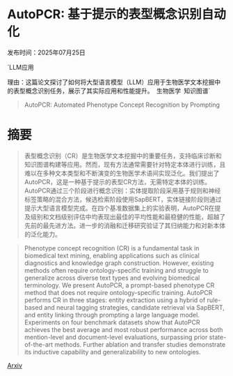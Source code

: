 # AutoPCR: 基于提示的表型概念识别自动化

发布时间：2025年07月25日

`LLM应用

理由：这篇论文探讨了如何将大型语言模型（LLM）应用于生物医学文本挖掘中的表型概念识别任务，展示了其实际应用和性能提升。` `生物医学` `知识图谱`

> AutoPCR: Automated Phenotype Concept Recognition by Prompting

# 摘要

> 表型概念识别（CR）是生物医学文本挖掘中的重要任务，支持临床诊断和知识图谱构建等应用。然而，现有方法通常需要针对特定本体进行训练，且难以在多种文本类型和不断演变的生物医学术语间实现泛化。我们提出了AutoPCR，这是一种基于提示的表型CR方法，无需特定本体的训练。AutoPCR通过三个阶段进行概念识别：实体提取阶段采用基于规则和神经标签策略的混合方法，候选检索阶段使用SapBERT，实体链接阶段则通过提示大型语言模型完成。在四个基准数据集上的实验表明，AutoPCR在提及级别和文档级别评估中均表现出最佳的平均性能和最稳健的性能，超越了先前的最先进方法。进一步的消融和迁移研究验证了其归纳能力和对新本体的泛化能力。

> Phenotype concept recognition (CR) is a fundamental task in biomedical text mining, enabling applications such as clinical diagnostics and knowledge graph construction. However, existing methods often require ontology-specific training and struggle to generalize across diverse text types and evolving biomedical terminology. We present AutoPCR, a prompt-based phenotype CR method that does not require ontology-specific training. AutoPCR performs CR in three stages: entity extraction using a hybrid of rule-based and neural tagging strategies, candidate retrieval via SapBERT, and entity linking through prompting a large language model. Experiments on four benchmark datasets show that AutoPCR achieves the best average and most robust performance across both mention-level and document-level evaluations, surpassing prior state-of-the-art methods. Further ablation and transfer studies demonstrate its inductive capability and generalizability to new ontologies.

[Arxiv](https://arxiv.org/abs/2507.19315)